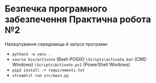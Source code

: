 # Безпечка програмного забезпечення Практична робота №2

Налаштування середовища й запуск програми:
- `python3 -m venv .`
- `sourse bin/activate` (Bash POSIX) `\Scripts\activate.bat` (CMD Windows) `\Scripts\Activate.ps1` (PowerShell Windows)
- `pip3 install -r requirements.txt`
- `streamlit run src/main.py`